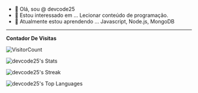 
- 👋 Olá, sou @ devcode25
- 👀 Estou interessado em ... Lecionar conteúdo de programação.
- 🌱 Atualmente estou aprendendo ... Javascript, Node.js, MongoDB

*************
**Contador De Visitas**

![VisitorCount](https://profile-counter.glitch.me/{devcode25}/count.svg) 

![devcode25's Stats](https://github-readme-stats.vercel.app/api?username=devcode25&theme=synthwave&show_icons=true&hide_border=true&count_private=true)

![devcode25's Streak](https://github-readme-streak-stats.herokuapp.com/?user=devcode25&theme=synthwave&hide_border=true)


![devcode25's Top Languages](https://github-readme-stats.vercel.app/api/top-langs/?username=devcode25&theme=synthwave&show_icons=true&hide_border=true&layout=compact)


<!---
devcode25/devcode25 is a ✨ special ✨ repository because its `README.md` (this file) appears on your GitHub profile.
You can click the Preview link to take a look at your changes.
--->


